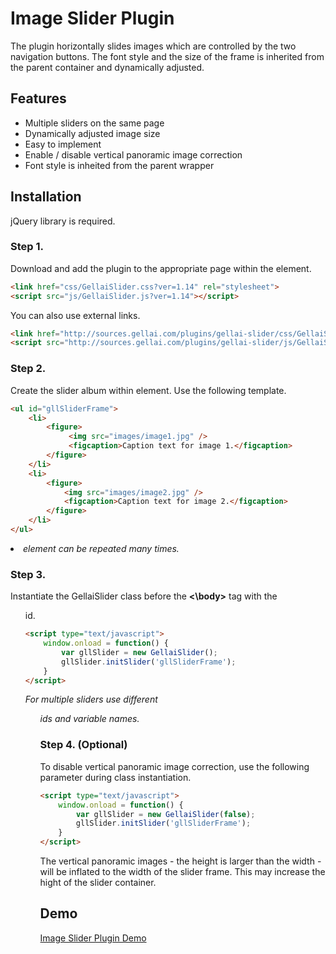 # Image Slider Plugin

The plugin horizontally slides images which are controlled by the two navigation buttons. The font style and the size of the frame is inherited from the parent container and dynamically adjusted. 

## Features

- Multiple sliders on the same page
- Dynamically adjusted image size
- Easy to implement
- Enable / disable vertical panoramic image correction
- Font style is inheited from the parent wrapper

## Installation

jQuery library is required.

### Step 1.
Download and add the plugin to the appropriate page within the **<head>** element.

```html
<link href="css/GellaiSlider.css?ver=1.14" rel="stylesheet">
<script src="js/GellaiSlider.js?ver=1.14"></script>
```

You can also use external links.

```html
<link href="http://sources.gellai.com/plugins/gellai-slider/css/GellaiSlider.css?ver=1.14" rel="stylesheet">
<script src="http://sources.gellai.com/plugins/gellai-slider/js/GellaiSlider.js?ver=1.14"></script>
```

### Step 2.
Create the slider album within **<body>** element. Use the following template.

```html
<ul id="gllSliderFrame">
    <li>
        <figure>
             <img src="images/image1.jpg" />
             <figcaption>Caption text for image 1.</figcaption>
        </figure>    
    </li>
    <li>
        <figure>
            <img src="images/image2.jpg" />
            <figcaption>Caption text for image 2.</figcaption>
        </figure>    
    </li>
</ul>    
```

***<li>** element can be repeated many times.*

### Step 3.
Instantiate the GellaiSlider class before the **<\body>** tag with the **<ul>** id.

```html
<script type="text/javascript">
    window.onload = function() {  
        var gllSlider = new GellaiSlider();
        gllSlider.initSlider('gllSliderFrame');                   
    }
</script>
```

*For multiple sliders use different **<ul>** ids and variable names.*

### Step 4. (Optional)
To disable vertical panoramic image correction, use the following parameter during class instantiation.

```html
<script type="text/javascript">
    window.onload = function() {  
        var gllSlider = new GellaiSlider(false);
        gllSlider.initSlider('gllSliderFrame');                   
    }
</script>
```

The vertical panoramic images - the height is larger than the width - will be inflated to the width of the slider frame. This may increase the hight of the slider container.


## Demo

[Image Slider Plugin Demo](http://projects.gellai.com/image-slider) 
